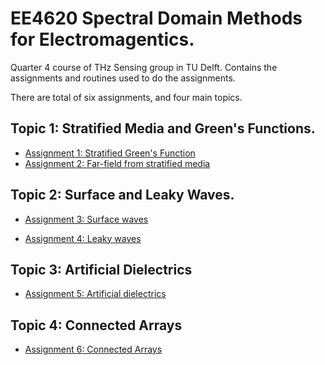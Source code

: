 # EE4620 Spectral Domain Methods for Electromagentics.
Quarter 4 course of THz Sensing group in TU Delft. Contains the assignments and routines used to do the assignments.

There are total of six assignments, and four main topics.

## Topic 1: Stratified Media and Green's Functions.
* [Assignment 1: Stratified Green's Function](./Assignments/Assignment_1)
* [Assignment 2: Far-field from stratified media](./Assignments/Assignment_2)
## Topic 2: Surface and Leaky Waves.
* [Assignment 3: Surface waves](./Assignments/Assignment_3)

* [Assignment 4: Leaky waves](./Assignments/Assignment_4)

## Topic 3: Artificial Dielectrics
* [Assignment 5: Artificial dielectrics](./Assignments/Assignment_5)

## Topic 4: Connected Arrays
* [Assignment 6: Connected Arrays](./Assignments/Assignment_6)

